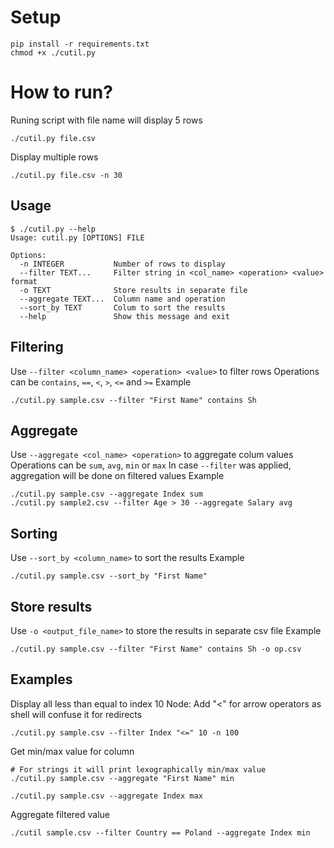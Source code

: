 # Setup
```
pip install -r requirements.txt
chmod +x ./cutil.py
```

# How to run?
Runing script with file name will display 5 rows
```
./cutil.py file.csv
```

Display multiple rows
```
./cutil.py file.csv -n 30
```

## Usage
```
$ ./cutil.py --help
Usage: cutil.py [OPTIONS] FILE

Options:
  -n INTEGER           Number of rows to display
  --filter TEXT...     Filter string in <col_name> <operation> <value> format
  -o TEXT              Store results in separate file
  --aggregate TEXT...  Column name and operation
  --sort_by TEXT       Colum to sort the results
  --help               Show this message and exit
```

## Filtering
Use `--filter <column_name> <operation> <value>` to filter rows
Operations can be `contains`, `==`, `<`, `>`, `<=` and `>=`
Example
```
./cutil.py sample.csv --filter "First Name" contains Sh
```

## Aggregate
Use `--aggregate <col_name> <operation>` to aggregate colum values
Operations can be `sum`, `avg`, `min` or `max`
In case `--filter` was applied, aggregation will be done on filtered values
Example
```
./cutil.py sample.csv --aggregate Index sum
./cutil.py sample2.csv --filter Age > 30 --aggregate Salary avg
```

## Sorting
Use `--sort_by <column_name>` to sort the results
Example
```
./cutil.py sample.csv --sort_by "First Name"
```

## Store results
Use `-o <output_file_name>` to store the results in separate csv file
Example
```
./cutil.py sample.csv --filter "First Name" contains Sh -o op.csv
``` 

## Examples
Display all less than equal to index 10
Node: Add "<" for arrow operators as shell will confuse it for redirects 
```
./cutil.py sample.csv --filter Index "<=" 10 -n 100 
```

Get min/max value for column
```
# For strings it will print lexographically min/max value
./cutil.py sample.csv --aggregate "First Name" min

./cutil.py sample.csv --aggregate Index max
```

Aggregate filtered value
```
./cutil sample.csv --filter Country == Poland --aggregate Index min
```